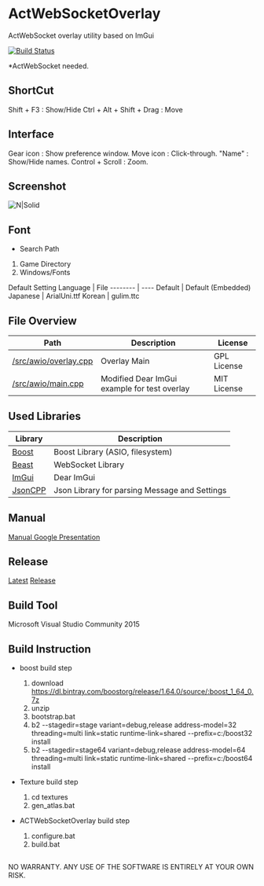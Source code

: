 # ActWebSocketOverlay
ActWebSocket overlay utility based on ImGui

[![Build Status](https://jenkins.zcube.kr/buildStatus/icon?job=ACTWebSocketOverlay)](https://jenkins.zcube.kr/job/ACTWebSocketOverlay/)

*ActWebSocket needed.

## ShortCut
Shift + F3 : Show/Hide
Ctrl + Alt + Shift + Drag : Move 

## Interface
Gear icon : Show preference window.
Move icon : Click-through.
"Name" : Show/Hide names.
Control + Scroll : Zoom.

## Screenshot
![N|Solid](https://raw.githubusercontent.com/ZCube/ACTWebSocketOverlay/master/screenshot.png)

## Font
* Search Path
1. Game Directory
2. Windows/Fonts

Default Setting
Language | File
-------- | ----
Default | Default (Embedded)
Japanese | ArialUni.ttf
Korean | gulim.ttc

## File Overview
Path | Description | License 
---- | ----------- | -------
[/src/awio/overlay.cpp](/src/awio/overlay.cpp) | Overlay Main | GPL License
[/src/awio/main.cpp](/src/awio/main.cpp) | Modified Dear ImGui example for test overlay | MIT License

## Used Libraries
Library | Description
------- | -----------
[Boost](https://boost.org) | Boost Library (ASIO, filesystem)
[Beast](https://github.com/vinniefalco/Beast) | WebSocket Library
[ImGui](https://github.com/ocornut/imgui) | Dear ImGui 
[JsonCPP](https://github.com/open-source-parsers/jsoncpp) | Json Library for parsing Message and Settings

## Manual
[Manual Google Presentation](https://docs.google.com/presentation/d/19uWnxraScX6bXAaX3My4YcTMnHZPDmXxNpg8QXjCeDY/pub?start=false&loop=false&delayms=3000)

## Release
[Latest](https://www.dropbox.com/s/rcypgitu9icz7kp/ACTWebSocketOverlay_latest.zip?dl=1)
[Release](https://github.com/ZCube/ActWebSocketOverlay/releases)

## Build Tool
Microsoft Visual Studio Community 2015

## Build Instruction
* boost build step
    1. download https://dl.bintray.com/boostorg/release/1.64.0/source/:boost_1_64_0.7z
    2. unzip
    3. bootstrap.bat
    4. b2 --stagedir=stage   variant=debug,release address-model=32 threading=multi link=static runtime-link=shared --prefix=c:/boost32 install
    5. b2 --stagedir=stage64 variant=debug,release address-model=64 threading=multi link=static runtime-link=shared --prefix=c:/boost64 install

* Texture build step
    1. cd textures
    2. gen_atlas.bat
    
* ACTWebSocketOverlay build step
    1. configure.bat
    2. build.bat

##

NO WARRANTY. ANY USE OF THE SOFTWARE IS ENTIRELY AT YOUR OWN RISK.
